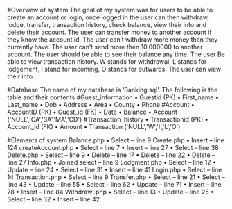 #Overview of system
The goal of my system was for users to be able to create an account or login, once logged in the user can then withdraw, lodge, transfer, transaction history, check balance, view their info and delete their account.
The user can transfer money to another account if they know the account id.
The user can’t withdraw more money than they currently have.
The user can’t send more then 10,000000 to another account.
The user should be able to see their balance any time.
The user Be able to view transaction history. W stands for withdrawal, L stands for lodgement, I stand for incoming,     O stands for outwards.
The user can view their info.

#Database
The name of my database is ‘Banking.sql’. The following is the table and their contents
#Guest_information
•	Guestid (PK)
•	First_name
•	Last_name
•	Dob
•	Address
•	Area
•	County
•	Phone
#Account
•	AccountID (PK)
•	Guest_id (FK)
•	Date
•	Balance
•	Account ('NULL','CA','SA','MA','CD')
#Transaction_history
•	Transactionid (PK)
•	Account_id (FK)
•	Amount
•	Transaction ('NULL','W','I','L','O')

#Elements of system
Balance.php
•	Select – line 9
Create.php
•	Insert – line 124
createAccount.php
•	Select – line 7
•	Insert – line 27
•	Select – line 38
Delete.php
•	Select – line 9
•	Delete – line 17
•	Delete – line 22
•	Delete – line 27
Info.php
•	Joined select – line 9
Lodgment.php
•	Select – line 12
•	Update – line 24
•	Select – line 31
•	Insert – line 41
Login.php
•	Select – line 14
Transaction.php
•	Select – line 9
Transfer.php
•	Select – line 21
•	Select – line 43
•	Update – line 55
•	Select – line 62
•	Update – line 71
•	Insert – line 78
•	Insert – line 84
Withdrawl.php
•	Select – line 13
•	Update – line 25
•	Select – line 32
•	Insert – line 42

